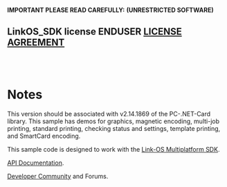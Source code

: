 **IMPORTANT PLEASE READ CAREFULLY:**
**(UNRESTRICTED SOFTWARE)** 
##  LinkOS_SDK license ENDUSER [LICENSE AGREEMENT](http://link-os.github.io/Zebra_SDK_EULA.pdf)
<br/>
<br/>


# Notes
This version should be associated with v2.14.1869 of the PC-.NET-Card library.
This sample has demos for graphics, magnetic encoding, multi-job printing, standard printing, checking status and settings, template printing, and SmartCard encoding.

This sample code is designed to work with the [Link-OS Multiplatform SDK](http://www.zebra.com/sdk).

[API Documentation](http://techdocs.zebra.com/link-os).

[Developer Community](https://developer.zebra.com/community/technologies/printers) and Forums.
